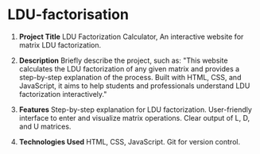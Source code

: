 # LDU-factorisation
1. **Project Title**
LDU Factorization Calculator, An interactive website for matrix LDU factorization.

2. **Description**
Briefly describe the project, such as: "This website calculates the LDU factorization of any given matrix and provides a step-by-step explanation of the process. Built with HTML, CSS, and JavaScript, it aims to help students and professionals understand LDU factorization interactively."

4. **Features**
Step-by-step explanation for LDU factorization.
User-friendly interface to enter and visualize matrix operations.
Clear output of L, D, and U matrices.

4. **Technologies Used**
HTML, CSS, JavaScript.
Git for version control.
